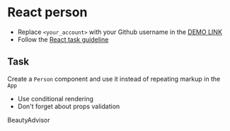 # React person
- Replace `<your_account>` with your Github username in the [DEMO LINK](https://clonvhs.github.io/react_person/)
- Follow the [React task guideline](https://github.com/mate-academy/react_task-guideline#react-tasks-guideline)

## Task
Create a `Person` component and use it instead of repeating markup in the `App`

- Use conditional rendering
- Don't forget about props validation



BeautyAdvisor


